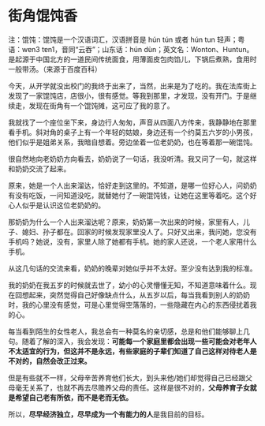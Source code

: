 # 街角馄饨香

注：馄饨：馄饨是一个汉语词汇，汉语拼音是 hún tún 或者 hún tun 轻声；粤语：wɐn3 tɐn1，音同“云吞”；山东话：hún dùn；英文名：Wonton、Huntun。是起源于中国北方的一道民间传统面食，用薄面皮包肉馅儿，下锅后煮熟，食用时一般带汤。（来源于百度百科）

今天，从开学就没出校门的我终于出来了，当然，出来是为了吃的。我在法库街上发现了一家馄饨店，店很小，很有感觉。等我到那里，才发现，没有开门。于是继续走，发现在街角有一个馄饨摊，这可应了我的意了。

我就找了一个座位坐下来，身边行人匆匆，声音从四面八方传来，我静静地在那里看手机。斜对角的桌子上有一个年轻的姑娘，身边还有一个约莫五六岁的小男孩，他们似乎是姐弟关系，我暗自想着。旁边坐着一位老奶奶，也在等着那一碗馄饨。

很自然地向老奶奶方向看去，奶奶说了一句话，我没听清。我又问了一句，就这样和奶奶交流了起来。

原来，她是一个人出来溜达，恰好走到这里的。不知道，是哪一位好心人，问奶奶有没有吃饭，一问知道没吃，就替她付了一碗馄饨钱，让她在这里等着吃。这个好心人似乎是认识这位老奶奶的。

那奶奶为什么一个人出来溜达呢？原来，奶奶第一次出来的时候，家里有人，儿子、媳妇、孙子都在。回家的时候发现家里没人了。只好又出来，我问她，您没有手机吗？她说，没有，家里人除了她都有手机。她的家人还说，一个老人家用什么手机。

从这几句话的交流来看，奶奶的晚辈对她似乎并不太好。至少没有达到我的标准。

我的奶奶在我五岁的时候就去世了，幼小的心灵懵懂无知，不知道意味着什么。现在回想起来，突然觉得自己好像缺点什么，从五岁以后，每当我看到别人的奶奶时，我的心里没有感觉，可是心里觉得空落落的，一些隐藏在内心的东西侵扰着我的心。

每当看到陌生的女性老人，我总会有一种莫名的亲切感，总是和他们能够聊上几句。随着了解的深入，我会发现：**可能每一个家庭里都会出现一些可能会对老年人不太适宜的行为，但这并不是永远，有些家庭的子辈们知道了自己这样对待老人是不对的，自然会改正过来。**

但是有些就不一样，父母辛苦养育他们长大，到头来他/她们却觉得自己已经跟父母毫无关系了，也就不再去尽赡养父母的责任。这样是很不对的，**父母养育子女就是希望自己老有所依，而不是老而无依。**

所以，**尽早经济独立，尽早成为一个有能力的人**是我目前的目标。
